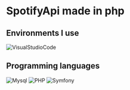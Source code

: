 # SpotifyApi made in php

## Environments I use
![VisualStudioCode](https://img.shields.io/badge/Visual%20Studio%20Code-%23007ACC?style=for-thebadge&logo=visualstudiocode&link=https%3A%2F%2Fcode.visualstudio.com%2F)

## Programming languages
![Mysql](https://img.shields.io/badge/Mysql-%234479A1?style=for-the-badge&logo=mysql&logoColor=%23ffffff&link=https%3A%2F%2Fwww.mysql.com%2F)
![PHP](https://img.shields.io/badge/PHP-red?style=for-the-badge&logo=php&logoColor=%23FFFFFF&labelColor=%23777BB4&color=%23777BB4&link=https%3A%2F%2Fwww.php.net%2Fdocs.php)
![Symfony](https://img.shields.io/badge/Symfony-red?style=for-the-badge&logo=symfony&logoColor=%23FFFFFF&labelColor=%236f4f28&color=%236f4f28&link=https%3A%2F%2Fsymfony.com%2F)

